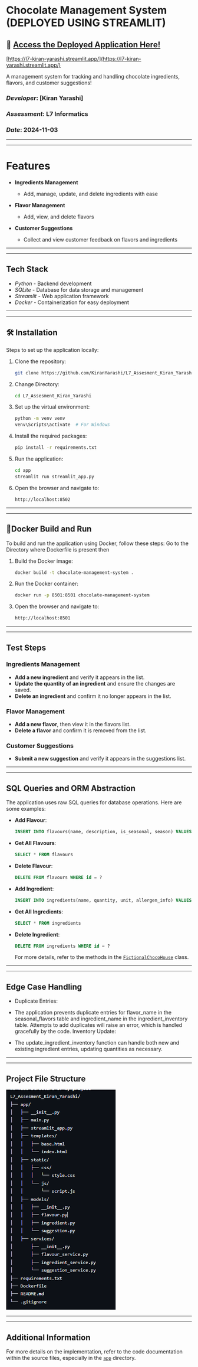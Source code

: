 # Chocolate Management System (DEPLOYED USING STREAMLIT)

## 🚀 [**Access the Deployed Application Here!**](https://l7-kiran-yarashi.streamlit.app/)
[https://l7-kiran-yarashi.streamlit.app/](https://l7-kiran-yarashi.streamlit.app/)


A  management system for tracking and handling chocolate ingredients, flavors, and customer suggestions!

###  *Developer*: [Kiran Yarashi]  
###  *Assessment*: L7 Informatics  
###  *Date*: 2024-11-03

---
---
# Features


- **Ingredients Management**  
  - Add, manage, update, and delete ingredients with ease

- **Flavor Management**  
  - Add, view, and delete flavors

- **Customer Suggestions**  
  - Collect and view customer feedback on flavors and ingredients


---
---
##  Tech Stack

- *Python* - Backend development
- *SQLite* - Database for data storage and management
- *Streamlit* - Web application framework
- *Docker* - Containerization for easy deployment


---
---
## 🛠 Installation

Steps to set up the application locally:

1. Clone the repository:
   ```sh
   git clone https://github.com/KiranYarashi/L7_Assesment_Kiran_Yarashi.git
   ```
2. Change Directory:
   ```sh
   cd L7_Assesment_Kiran_Yarashi
   ```
3. Set up the virtual environment:
   ```sh
   python -m venv venv
   venv\Scripts\activate  # For Windows
   ```

4. Install the required packages:
   ```sh
   pip install -r requirements.txt
   ```

5. Run the application:
   ```sh
   cd app
   streamlit run streamlit_app.py
   ```

6. Open the browser and navigate to:
   ```sh
   http://localhost:8502
   ```
---
---

## 🐳Docker Build and Run
To build and run the application using Docker, follow these steps:
Go to the Directory where Dockerfile is present then

1. Build the Docker image:
   ```sh
   docker build -t chocolate-management-system .
   ```

2. Run the Docker container:
   ```sh
   docker run -p 8501:8501 chocolate-management-system
   ```

3. Open the browser and navigate to:
   ```sh
   http://localhost:8501
   ```

---
---
## Test Steps

### Ingredients Management

- **Add a new ingredient** and verify it appears in the list.
- **Update the quantity of an ingredient** and ensure the changes are saved.
- **Delete an ingredient** and confirm it no longer appears in the list.

### Flavor Management

- **Add a new flavor**, then view it in the flavors list.
- **Delete a flavor** and confirm it is removed from the list.

### Customer Suggestions

- **Submit a new suggestion** and verify it appears in the suggestions list.

---
---

## SQL Queries and ORM Abstraction
The application uses raw SQL queries for database operations. Here are some examples:


- **Add Flavour**:
  ```sql
  INSERT INTO flavours(name, description, is_seasonal, season) VALUES(?, ?, ?, ?)
  ```

- **Get All Flavours**:
  ```sql
  SELECT * FROM flavours
  ```

- **Delete Flavour**:
  ```sql
  DELETE FROM flavours WHERE id = ?
  ```

- **Add Ingredient**:
  ```sql
  INSERT INTO ingredients(name, quantity, unit, allergen_info) VALUES(?, ?, ?, ?)
  ```

- **Get All Ingredients**:
  ```sql
  SELECT * FROM ingredients
  ```

- **Delete Ingredient**:
  ```sql
  DELETE FROM ingredients WHERE id = ?
  ```

  For more details, refer to the methods in the [`FictionalChocoHouse`](app/main.py) class.
---
---
## Edge Case Handling
- Duplicate Entries:

- The application prevents duplicate entries for flavor_name in the seasonal_flavors table and ingredient_name in the ingredient_inventory table. Attempts to add duplicates will raise an error, which is handled gracefully by the code. Inventory Update:

- The update_ingredient_inventory function can handle both new and existing ingredient entries, updating quantities as necessary.

---
---
## Project File Structure

![Project File Structure](https://github.com/KiranYarashi/L7_Assesment_Kiran_Yarashi/blob/main/image.png)


---
---

## Additional Information
For more details on the implementation, refer to the code documentation within the source files, especially in the [`app`](app) directory.
